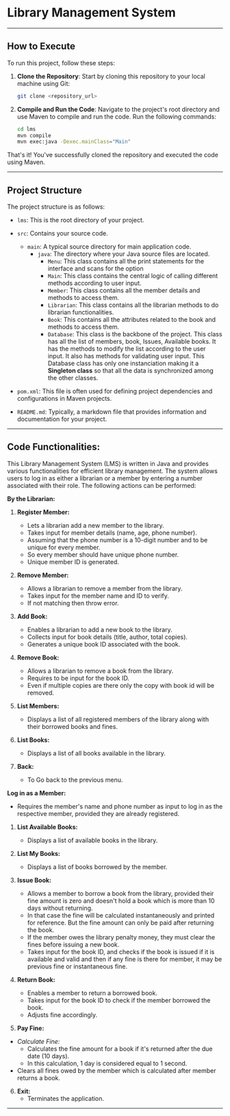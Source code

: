 # Library Management System

----


## How to Execute

To run this project, follow these steps:

1. **Clone the Repository**: Start by cloning this repository to your local machine using Git:

    ```bash
    git clone <repository_url>
    ```

2. **Compile and Run the Code**: Navigate to the project's root directory and use Maven to compile and run the code. Run the following commands:

    ```bash
    cd lms
    mvn compile
    mvn exec:java -Dexec.mainClass="Main"
    ```

That's it! You've successfully cloned the repository and executed the code using Maven.

----

## Project Structure

The project structure is as follows:

- `lms`: This is the root directory of your project.
- `src`: Contains your source code.
   - `main`: A typical source directory for main application code.
      - `java`: The directory where your Java source files are located.
         -  `Menu`: This class contains all the print statements for the interface and scans for the option
         - `Main`: This class contains the central logic of calling different methods according to user input.
         -  `Member`: This class contains all the member details and methods to access them.
         - `Librarian`: This class contains all the librarian methods to do librarian functionalities.
         -  `Book`: This contains all the attributes related to the book and methods to access them.
         - `Database`: This class is the backbone of the project. This class has all the list of members, book, Issues, Available books. It has the methods to modify the list according to the user input. It also has methods for validating user input. This Database class has only one instanciation making it a **Singleton class** so that all the data is synchronized among the other classes.

- `pom.xml`: This file is often used for defining project dependencies and configurations in Maven projects.
- `README.md`: Typically, a markdown file that provides information and documentation for your project.

----

## **Code Functionalities:** 
This Library Management System (LMS) is written in Java and provides various functionalities for efficient library management. The system allows users to log in as either a librarian or a member by entering a number associated with their role. The following actions can be performed:

**By the Librarian:**

1. **Register Member:**
   - Lets a librarian add a new member to the library.
   - Takes input for member details (name, age, phone number).
   - Assuming that the phone number is a 10-digit number and to be unique for every member.
   - So every member should have unique phone number.
   - Unique member ID is generated.

2. **Remove Member:**
   - Allows a librarian to remove a member from the library.
   - Takes input for the member name and ID to verify.
   - If not matching then throw error.

3. **Add Book:**
    - Enables a librarian to add a new book to the library.
    - Collects input for book details (title, author, total copies).
    - Generates a unique book ID associated with the book.

4. **Remove Book:**
    - Allows a librarian to remove a book from the library.
    - Requires to be input for the book ID.
    - Even if multiple copies are there only the copy with book id will be removed.
   
5. **List Members:**
    - Displays a list of all registered members of the library along with their borrowed books and fines.

6. **List Books:**
    - Displays a list of all books available in the library.
   
7. **Back:**
    - To Go back to the previous menu.
   
**Log in as a Member:**
- Requires the member's name and phone number as input to log in as the respective member, provided they are already registered.

1. **List Available Books:**
    - Displays a list of available books in the library.

2. **List My Books:**
    - Displays a list of books borrowed by the member.

3. **Issue Book:**
    - Allows a member to borrow a book from the library, provided their fine amount is zero and doesn't hold a book which is more than 10 days without returning.
    - In that case the fine will be calculated instantaneously and printed for reference. But the fine amount can only be paid after returning the book.
    - If the member owes the library penalty money, they must clear the fines before issuing a new book.
    - Takes input for the book ID, and checks if the book is issued if it is available and valid and then if any fine
   is there for member, it may be previous fine or instantaneous fine.

4. **Return Book:**
    - Enables a member to return a borrowed book.
    - Takes input for the book ID to check if the member borrowed the book. 
    - Adjusts fine accordingly.


5. **Pay Fine:**
- *Calculate Fine:*
   - Calculates the fine amount for a book if it's returned after the due date (10 days).
   - In this calculation, 1 day is considered equal to 1 second.
- Clears all fines owed by the member which is calculated after member returns a book.

6. **Exit:**
    - Terminates the application.

----





